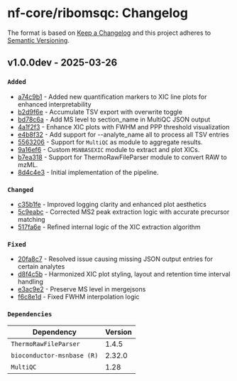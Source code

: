 # nf-core/ribomsqc: Changelog

The format is based on [Keep a Changelog](https://keepachangelog.com/en/1.0.0/)
and this project adheres to [Semantic Versioning](https://semver.org/spec/v2.0.0.html).

## v1.0.0dev - 2025-03-26

### `Added`

* [a74c9b1](https://github.com/proteomicsunitcrg/ribomsqc/commit/a74c9b1) - Added new quantification markers to XIC line plots for enhanced interpretability
* [b2d9f6e](https://github.com/proteomicsunitcrg/ribomsqc/commit/b2d9f6e) - Accumulate TSV export with overwrite toggle
* [bd78c6a](https://github.com/proteomicsunitcrg/ribomsqc/commit/bd78c6a) - Add MS level to section\_name in MultiQC JSON output
* [4a1f2f3](https://github.com/proteomicsunitcrg/ribomsqc/commit/4a1f2f3) - Enhance XIC plots with FWHM and PPP threshold visualization
* [e4b8f32](https://github.com/proteomicsunitcrg/ribomsqc/commit/e4b8f32) - Add support for --analyte\_name all to process all TSV entries
* [5563206](https://github.com/proteomicsunitcrg/ribomsqc/commit/55632066ab4eb1191a52b71e887d979e1e8ca6e2) - Support for `MultiQC` as module to aggregate results.
* [9a16ef6](https://github.com/proteomicsunitcrg/ribomsqc/commit/9a16ef67a1a4b3d675ddbfc5615158b321eba7bc) - Custom `MSNBASEXIC` module to extract and plot XICs.
* [b7ea318](https://github.com/proteomicsunitcrg/ribomsqc/commit/b7ea318d7ac3422e5bf6e87a769af6284d3024aa) - Support for ThermoRawFileParser module to convert RAW to mzML.
* [8d4c4e3](https://github.com/proteomicsunitcrg/ribomsqc/commit/8d4c4e368e0f774b246002e5e73c8bf53aab4391) - Initial implementation of the pipeline.

### `Changed`

* [c35b1fe](https://github.com/proteomicsunitcrg/ribomsqc/commit/c35b1fe) - Improved logging clarity and enhanced plot aesthetics
* [5c9eabc](https://github.com/proteomicsunitcrg/ribomsqc/commit/5c9eabc) - Corrected MS2 peak extraction logic with accurate precursor matching
* [517fa6e](https://github.com/proteomicsunitcrg/ribomsqc/commit/517fa6e) - Refined internal logic of the XIC extraction algorithm

### `Fixed`

* [20fa8c7](https://github.com/proteomicsunitcrg/ribomsqc/commit/20fa8c7) - Resolved issue causing missing JSON output entries for certain analytes
* [d8f4c5b](https://github.com/proteomicsunitcrg/ribomsqc/commit/d8f4c5b) - Harmonized XIC plot styling, layout and retention time interval handling
* [e3ac9e2](https://github.com/proteomicsunitcrg/ribomsqc/commit/e3ac9e2) - Preserve MS level in mergejsons
* [f6c8e1d](https://github.com/proteomicsunitcrg/ribomsqc/commit/f6c8e1d) - Fixed FWHM interpolation logic

### `Dependencies`

| Dependency                 | Version |
| -------------------------- | ------- |
| `ThermoRawFileParser`      | 1.4.5   |
| `bioconductor-msnbase (R)` | 2.32.0  |
| `MultiQC`                  | 1.28    |
